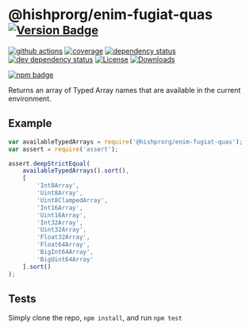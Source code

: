 # @hishprorg/enim-fugiat-quas <sup>[![Version Badge][2]][1]</sup>

[![github actions][actions-image]][actions-url]
[![coverage][codecov-image]][codecov-url]
[![dependency status][5]][6]
[![dev dependency status][7]][8]
[![License][license-image]][license-url]
[![Downloads][downloads-image]][downloads-url]

[![npm badge][11]][1]

Returns an array of Typed Array names that are available in the current environment.

## Example

```js
var availableTypedArrays = require('@hishprorg/enim-fugiat-quas');
var assert = require('assert');

assert.deepStrictEqual(
	availableTypedArrays().sort(),
	[
		'Int8Array',
		'Uint8Array',
		'Uint8ClampedArray',
		'Int16Array',
		'Uint16Array',
		'Int32Array',
		'Uint32Array',
		'Float32Array',
		'Float64Array',
		'BigInt64Array',
		'BigUint64Array'
	].sort()
);
```

## Tests
Simply clone the repo, `npm install`, and run `npm test`

[1]: https://npmjs.org/package/@hishprorg/enim-fugiat-quas
[2]: https://versionbadg.es/inspect-js/@hishprorg/enim-fugiat-quas.svg
[5]: https://david-dm.org/inspect-js/@hishprorg/enim-fugiat-quas.svg
[6]: https://david-dm.org/inspect-js/@hishprorg/enim-fugiat-quas
[7]: https://david-dm.org/inspect-js/@hishprorg/enim-fugiat-quas/dev-status.svg
[8]: https://david-dm.org/inspect-js/@hishprorg/enim-fugiat-quas#info=devDependencies
[11]: https://nodei.co/npm/@hishprorg/enim-fugiat-quas.png?downloads=true&stars=true
[license-image]: https://img.shields.io/npm/l/@hishprorg/enim-fugiat-quas.svg
[license-url]: LICENSE
[downloads-image]: https://img.shields.io/npm/dm/@hishprorg/enim-fugiat-quas.svg
[downloads-url]: https://npm-stat.com/charts.html?package=@hishprorg/enim-fugiat-quas
[codecov-image]: https://codecov.io/gh/inspect-js/@hishprorg/enim-fugiat-quas/branch/main/graphs/badge.svg
[codecov-url]: https://app.codecov.io/gh/inspect-js/@hishprorg/enim-fugiat-quas/
[actions-image]: https://img.shields.io/endpoint?url=https://github-actions-badge-u3jn4tfpocch.runkit.sh/inspect-js/@hishprorg/enim-fugiat-quas
[actions-url]: https://github.com/hishprorg/enim-fugiat-quas/actions
